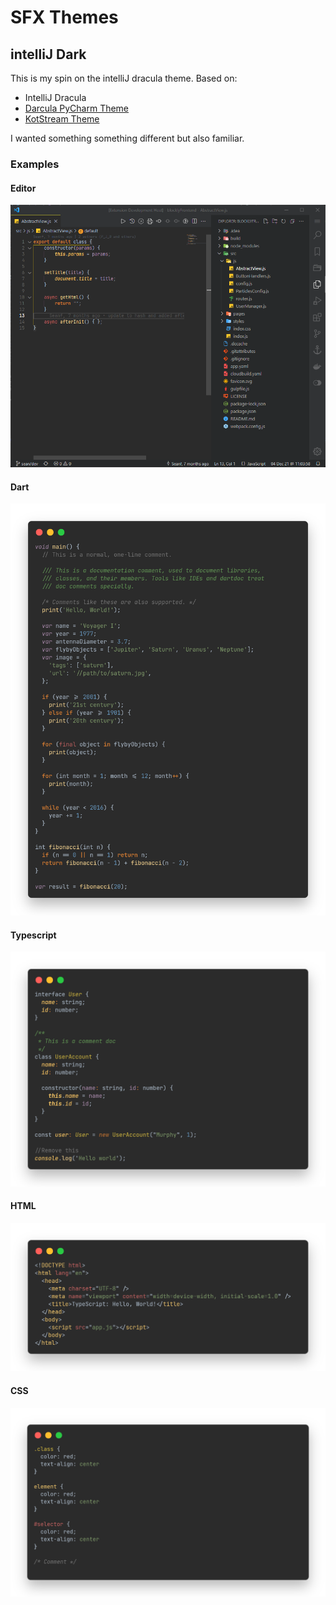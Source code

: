 # SFX Themes

## intelliJ Dark

This is my spin on the intelliJ dracula theme.
Based on:

- IntelliJ Dracula
- [Darcula PyCharm Theme](https://marketplace.visualstudio.com/items?itemName=garytyler.darcula-pycharm)
- [KotStream Theme](https://marketplace.visualstudio.com/items?itemName=RuslanUsmanov.kot-stream-theme)

I wanted something something different but also familiar.

### Examples

#### Editor

![VS Code example](/images/editor.png "VS Code example")

#### Dart

![Dart example](/images/dart.png "Dart example")

#### Typescript

![Typescript example](/images/ts.png "Typescript example")

#### HTML

![HTML example](/images/html.png "HTML example")

#### CSS

![CSS example](/images/css.png "CSS example")
